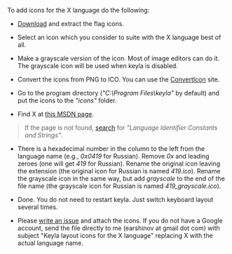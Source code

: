 To add icons for the X language do the following:

  * [Download](http://www.famfamfam.com/lab/icons/flags/) and extract the flag icons.

  * Select an icon which you consider to suite with the X language best of all.

  * Make a grayscale version of the icon. Most of image editors can do it. The grayscale icon will be used when keyla is disabled.

  * Convert the icons from PNG to ICO. You can use the [ConvertIcon](http://converticon.com/) site.

  * Go to the program directory (_"C:\Program Files\keyla"_ by default) and put the icons to the _"icons"_ folder.

  * Find X at [this MSDN page](http://msdn.microsoft.com/en-us/library/ms776294(VS.85).aspx).

> If the page is not found, [search](http://search.msdn.microsoft.com/) for _"Language Identifier Constants and Strings"_.

  * There is a hexadecimal number in the column to the left from the language name (e.g., _0x0419_ for Russian). Remove _0x_ and leading zeroes (one will get _419_ for Russian). Rename the original icon leaving the extension (the original icon for Russian is named _419.ico_). Rename the grayscale icon in the same way, but add _grayscale_ to the end of the file name (the grayscale icon for Russian is named _419\_grayscale.ico_).

  * Done. You do not need to restart keyla. Just switch keyboard layout several times.

  * Please [write an issue](http://code.google.com/p/keyla/issues/entry) and attach the icons. If you do not have a Google account, send the file directly to me (earshinov at gmail dot com) with subject "Keyla layout icons for the X language" replacing X with the actual language name.
